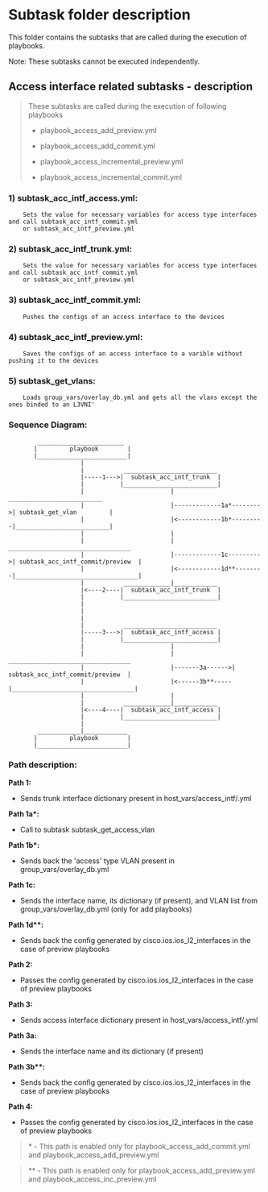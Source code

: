 
# Subtask folder description #

This folder contains the subtasks that are called during the execution of playbooks. 

Note: These subtasks cannot be executed independently.


## Access interface related subtasks - description ##

> These subtasks are called during the execution of following playbooks
>
> - playbook_access_add_preview.yml
>
> - playbook_access_add_commit.yml
>
> - playbook_access_incremental_preview.yml
>
> - playbook_access_incremental_commit.yml
>

### 1) subtask_acc_intf_access.yml: ###
```
    Sets the value for necessary variables for access type interfaces and call subtask_acc_intf_commit.yml
    or subtask_acc_intf_preview.yml
```

### 2) subtask_acc_intf_trunk.yml: ###
```
    Sets the value for necessary variables for access type interfaces and call subtask_acc_intf_commit.yml
    or subtask_acc_intf_preview.yml
```

### 3) subtask_acc_intf_commit.yml: ###
```
    Pushes the configs of an access interface to the devices
```

### 4) subtask_acc_intf_preview.yml: ###
```     
    Saves the configs of an access interface to a varible without pushing it to the devices
```

### 5) subtask_get_vlans: ###
```
    Loads group_vars/overlay_db.yml and gets all the vlans except the ones binded to an L3VNI'
```

### Sequence Diagram: ###
                    
```
        ________________________
       |         playbook        |
       |_________________________|
                    |
                    |           __________________________
                    |-----1--->|  subtask_acc_intf_trunk  |
                    |          |__________________________|
                    |                        |                          __________________________
                    |                        |-------------1a*-------->| subtask_get_vlan         | 
                    |                        |<------------1b*---------|__________________________|
                    |                        |
                    |                        |                          __________________________________
                    |                        |-------------1c--------->| subtask_acc_intf_commit/preview  | 
                    |                        |<------------1d**--------|__________________________________|
                    |           _____________|____________
                    |<----2----|  subtask_acc_intf_trunk  |
                    |          |__________________________|
                    |
                    |
                    |    
                    |           __________________________
                    |-----3--->|  subtask_acc_intf_access |
                    |          |__________________________|
                    |                        |
                    |                        |                 __________________________________
                    |                        |-------3a------>| subtask_acc_intf_commit/preview  | 
                    |                        |<------3b**-----|__________________________________|
                    |                        |
                    |           _____________|____________
                    |<----4----|  subtask_acc_intf_access |
                    |          |__________________________|
                    |
        ____________|____________
       |         playbook        |
       |_________________________|
```

### Path description: ###

**Path 1:**
- Sends trunk interface dictionary present in host_vars/access_intf/<hostname>.yml

**Path 1a\*:**
- Call to subtask subtask_get_access_vlan

**Path 1b\*:**   
- Sends back the 'access' type VLAN present in group_vars/overlay_db.yml

**Path 1c:**
- Sends the interface name, its dictionary (if present), and VLAN list from group_vars/overlay_db.yml (only for add playbooks)

**Path 1d\*\*:** 
- Sends back the config generated by cisco.ios.ios_l2_interfaces in the case of preview playbooks

**Path 2:**    
- Passes the config generated by cisco.ios.ios_l2_interfaces in the case of preview playbooks

**Path 3:**    
- Sends access interface dictionary present in host_vars/access_intf/<hostname>.yml

**Path 3a:**   
- Sends the interface name and its dictionary (if present)

**Path 3b\*\*:** 
- Sends back the config generated by cisco.ios.ios_l2_interfaces in the case of preview playbooks

**Path 4:**
- Passes the config generated by cisco.ios.ios_l2_interfaces in the case of preview playbooks

>\*  - This path is enabled only for playbook_access_add_commit.yml and playbook_access_add_preview.yml

>\** - This path is enabled only for playbook_access_add_preview.yml and playbook_access_inc_preview.yml

